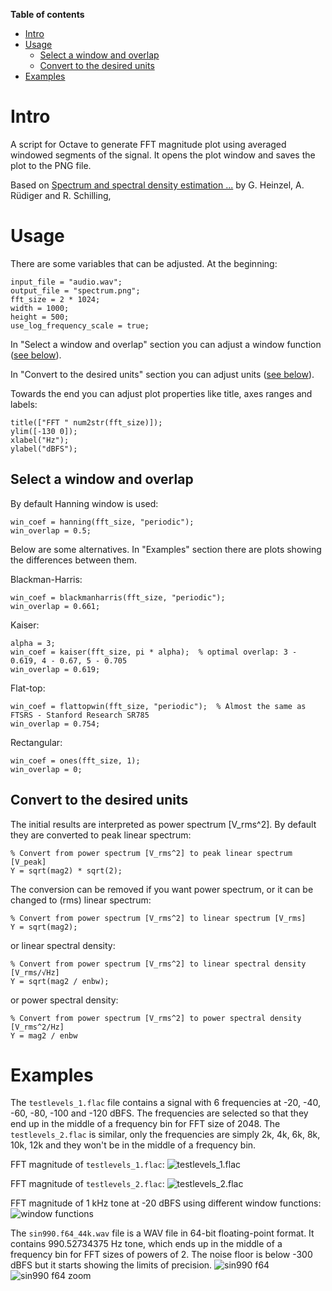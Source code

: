 **Table of contents**

<div id="user-content-toc">

* [Intro](#intro)
* [Usage](#usage)
  * [Select a window and overlap](#select-a-window-and-overlap)
  * [Convert to the desired units](#convert-to-the-desired-units)
* [Examples](#examples)

</div>

# Intro

A script for Octave to generate FFT magnitude plot using averaged windowed segments of the signal. It opens the plot window and saves the plot to the PNG file.

Based on [Spectrum and spectral density estimation ...](https://holometer.fnal.gov/GH_FFT.pdf) by G. Heinzel, A. Rüdiger and R. Schilling,

# Usage

There are some variables that can be adjusted. At the beginning:
```
input_file = "audio.wav";
output_file = "spectrum.png";
fft_size = 2 * 1024;
width = 1000;
height = 500;
use_log_frequency_scale = true;
```

In "Select a window and overlap" section you can adjust a window function ([see below](#select-a-window-and-overlap)).

In "Convert to the desired units" section you can adjust units ([see below](#convert-to-the-desired-units)).

Towards the end you can adjust plot properties like title, axes ranges and labels:
```
title(["FFT " num2str(fft_size)]);
ylim([-130 0]);
xlabel("Hz");
ylabel("dBFS");
```

## Select a window and overlap

By default Hanning window is used:
```
win_coef = hanning(fft_size, "periodic");
win_overlap = 0.5;
```
Below are some alternatives. In "Examples" section there are plots showing the differences between them.

Blackman-Harris:
```
win_coef = blackmanharris(fft_size, "periodic");
win_overlap = 0.661;
```
Kaiser:
```
alpha = 3;
win_coef = kaiser(fft_size, pi * alpha);  % optimal overlap: 3 - 0.619, 4 - 0.67, 5 - 0.705
win_overlap = 0.619;
```
Flat-top:
```
win_coef = flattopwin(fft_size, "periodic");  % Almost the same as FTSRS - Stanford Research SR785
win_overlap = 0.754;
```
Rectangular:
```
win_coef = ones(fft_size, 1);
win_overlap = 0;
```
## Convert to the desired units

The initial results are interpreted as power spectrum [V\_rms^2]. By default they are converted to peak linear spectrum:
```
% Convert from power spectrum [V_rms^2] to peak linear spectrum [V_peak]
Y = sqrt(mag2) * sqrt(2);
```
The conversion can be removed if you want power spectrum, or it can be changed to (rms) linear spectrum:
```
% Convert from power spectrum [V_rms^2] to linear spectrum [V_rms]
Y = sqrt(mag2);
```
or linear spectral density:
```
% Convert from power spectrum [V_rms^2] to linear spectral density [V_rms/√Hz]
Y = sqrt(mag2 / enbw);
```
or power spectral density:
```
% Convert from power spectrum [V_rms^2] to power spectral density [V_rms^2/Hz]
Y = mag2 / enbw
```

# Examples

The `testlevels_1.flac` file contains a signal with 6 frequencies at -20, -40, -60, -80, -100 and -120 dBFS. The frequencies are selected so that they end up in the middle of a frequency bin for FFT size of 2048. The `testlevels_2.flac` is similar, only the frequencies are simply 2k, 4k, 6k, 8k, 10k, 12k and they won't be in the middle of a frequency bin.

FFT magnitude of `testlevels_1.flac`:
![testlevels\_1.flac](examples/testlevels_1.png)

FFT magnitude of `testlevels_2.flac`:
![testlevels\_2.flac](examples/testlevels_2.png)

FFT magnitude of 1 kHz tone at -20 dBFS using different window functions:
![window functions](examples/win_all.png)

The `sin990.f64_44k.wav` file is a WAV file in 64-bit floating-point format. It contains 990.52734375 Hz tone, which ends up in the middle of a frequency bin for FFT sizes of powers of 2. The noise floor is below -300 dBFS but it starts showing the limits of precision.
![sin990 f64](examples/sin990.f64_44k.png)
![sin990 f64 zoom](examples/sin990.f64_44k.zoom.png)
